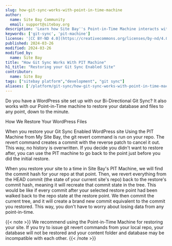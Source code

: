 ```yaml
---
slug: how-git-sync-works-with-point-in-time-machine
author:
  name: Site Bay Community
  email: support@sitebay.org
description: 'Learn how Site Bay''s Point-in-Time Machine interacts with Git Sync'
keywords: ['git-sync', 'pit-machine']
license: '[CC BY-ND 4.0](https://creativecommons.org/licenses/by-nd/4.0)'
published: 2024-03-26
modified: 2024-03-26
modified_by:
  name: Site Bay
title: "How Git Sync Works With PIT Machine"
h1_title: "Restoring your Git Sync Enabled Site"
contributor:
  name: Site Bay
tags: ["sitebay platform","development", "git sync"]
aliases: ['/platform/git-sync/how-git-sync-works-with-point-in-time-machine/']
---
```


Do you have a WordPress site set up with our Bi-Directional Git Sync? It also works with our Point-in-Time machine to restore your database and files to any point, down to the minute.

How We Restore Your WordPress Files

When you restore your Git Sync Enabled WordPress site Using the PIT Machine from My Site Bay, the git revert command is run on your repo.
The revert command creates a commit with the reverse patch to cancel it out. This way, no history is overwritten. If you decide you didn't want to restore after, you can use the PIT machine to go back to the point just before you did the initial restore.

When you restore your site to a time in Site Bay's PIT Machine, we will find the commit hash for your repo at that point.
Then, we revert everything from the HEAD commit (the state of your current site's repo) back to the restore's commit hash, meaning it will recreate that commit state in the tree. This would be like if every commit after your selected restore point had been walked back to the repo state at the restore point. We then commit the current tree, and it will create a brand new commit equivalent to the commit you restored. This way, you don't have to worry about losing data from any point-in-time.

{{< note >}}
We recommend using the Point-in-Time Machine for restoring your site. If you try to issue git revert commands from your local repo, your database will not be restored and your content folder and database may be incompatible with each other.
{{< /note >}}